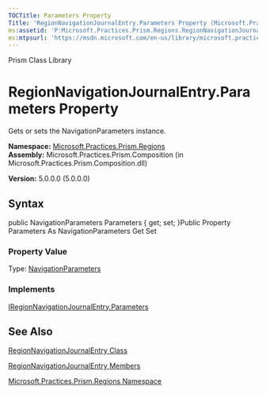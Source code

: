 ```yaml
---
TOCTitle: Parameters Property
Title: 'RegionNavigationJournalEntry.Parameters Property (Microsoft.Practices.Prism.Regions)'
ms:assetid: 'P:Microsoft.Practices.Prism.Regions.RegionNavigationJournalEntry.Parameters'
ms:mtpsurl: 'https://msdn.microsoft.com/en-us/library/microsoft.practices.prism.regions.regionnavigationjournalentry.parameters(v=pandp.50)'
---
```


Prism Class Library

RegionNavigationJournalEntry.Parameters Property
====================================================

Gets or sets the NavigationParameters instance.

**Namespace:** [Microsoft.Practices.Prism.Regions](https://msdn.microsoft.com/library/microsoft.practices.prism.regions)
**Assembly:** Microsoft.Practices.Prism.Composition (in Microsoft.Practices.Prism.Composition.dll)

**Version:** 5.0.0.0 (5.0.0.0)

## Syntax


public NavigationParameters Parameters { get; set; }Public Property Parameters As NavigationParameters Get Set
### Property Value

Type: [NavigationParameters](https://msdn.microsoft.com/library/microsoft.practices.prism.regions.navigationparameters)
### Implements

[IRegionNavigationJournalEntry.Parameters](https://msdn.microsoft.com/library/microsoft.practices.prism.regions.iregionnavigationjournalentry.parameters)

See Also
--------


[RegionNavigationJournalEntry Class](https://msdn.microsoft.com/library/microsoft.practices.prism.regions.regionnavigationjournalentry)

[RegionNavigationJournalEntry Members](https://msdn.microsoft.com/allmembers.t:microsoft.practices.prism.regions.regionnavigationjournalentry)

[Microsoft.Practices.Prism.Regions Namespace](https://msdn.microsoft.com/library/microsoft.practices.prism.regions)
